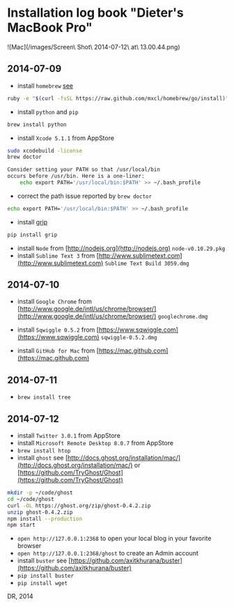 
# Installation log book "Dieter's MacBook Pro"

![Mac](/images/Screen\ Shot\ 2014-07-12\ at\ 13.00.44.png)


## 2014-07-09

* install `homebrew` [see](http://stackoverflow.com/questions/17271319/installing-pip-on-mac-os-x)
```bash
ruby -e "$(curl -fsSL https://raw.github.com/mxcl/homebrew/go/install)"
```

* install `python` and `pip`
```bash
brew install python
```

* install `Xcode 5.1.1` from AppStore
```bash
sudo xcodebuild -license
brew doctor
```

```bash
Consider setting your PATH so that /usr/local/bin
occurs before /usr/bin. Here is a one-liner:
    echo export PATH='/usr/local/bin:$PATH' >> ~/.bash_profile
```
* correct the path issue reported by `brew doctor`
```bash
echo export PATH='/usr/local/bin:$PATH' >> ~/.bash_profile
```

* install [grip](https://github.com/joeyespo/grip)
```bash
pip install grip
```

* install `Node` from [http://nodejs.org](http://nodejs.org) `node-v0.10.29.pkg`
* install `Sublime Text 3` from [http://www.sublimetext.com](http://www.sublimetext.com) `Sublime Text Build 3059.dmg`


## 2014-07-10

* install `Google Chrome` from [http://www.google.de/intl/us/chrome/browser/](http://www.google.de/intl/us/chrome/browser/) `googlechrome.dmg`
* install `Sqwiggle 0.5.2` from [https://www.sqwiggle.com](https://www.sqwiggle.com) `sqwiggle-0.5.2.dmg`

* install `GitHub for Mac` from [https://mac.github.com](https://mac.github.com) 
## 2014-07-11
* `brew install tree`


## 2014-07-12

* install `Twitter 3.0.1` from AppStore
* install `Microsoft Remote Desktop 8.0.7` from AppStore
* `brew install htop`
* install `ghost` see [http://docs.ghost.org/installation/mac/](http://docs.ghost.org/installation/mac/) or [https://github.com/TryGhost/Ghost](https://github.com/TryGhost/Ghost)
```bash
mkdir -p ~/code/ghost
cd ~/code/ghost
curl -OL https://ghost.org/zip/ghost-0.4.2.zip
unzip ghost-0.4.2.zip
npm install --production
npm start
```
* `open http://127.0.0.1:2368` to open your local blog in your favorite browser
* `open http://127.0.0.1:2368/ghost` to create an Admin account
* install `buster` see [https://github.com/axitkhurana/buster](https://github.com/axitkhurana/buster)
* `pip install buster`
* `pip install wget`


DR, 2014
